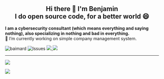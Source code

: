 <h2 align="center">Hi there 👋 I'm Benjamin<br/>I do open source code, for a better world 😄</h2>
<p><b>I am a cybersecurity consultant (which means everything and saying nothing), also specializing in nothing and bad in everything.</b><br/>🔭 I’m currently working on simple company management system.
</p>
<p align="left">
  <img alt="baimard" src="https://komarev.com/ghpvc/?username=baimard&label=Guests&color=green"/>
  <img alt="Issues" src="https://img.shields.io/github/issues/baimard/gestion?color=blue"/>
  <a href="https://www.linkedin.com/in/benjaminaimard/">
    <img src="https://img.shields.io/badge/LinkedIn-0077B5?style=for-the-badge&logo=linkedin&logoColor=white"/>
  </a>
  <a href="https://twitter.com/41m4rd">
    <img src="https://img.shields.io/badge/Twitter-1DA1F2?style=for-the-badge&logo=twitter&logoColor=white"/>
  </a>
</p>
<hr/>
<p align="left">
  <img src=https://github-readme-stats.vercel.app/api?username=baimard&count_private=true&show_icons=true&custom_title=Benjamin>
  <!--<img src=https://github-readme-stats.vercel.app/api/top-langs/?username=baimard&layout=compact>-->
</p>

<a href="https://www.buymeacoffee.com/benjaminaimard"><img src="https://img.buymeacoffee.com/button-api/?text=Buy me a book&emoji=📖&slug=benjaminaimard&button_colour=5F7FFF&font_colour=ffffff&font_family=Cookie&outline_colour=000000&coffee_colour=FFDD00"></a>
<!--
Source : 
https://github.com/alexandresanlim/Badges4-README.md-Profile
https://github.com/anuraghazra/github-readme-stats
-->

